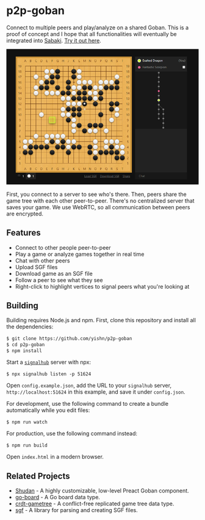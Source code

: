 # p2p-goban

Connect to multiple peers and play/analyze on a shared Goban. This is a proof of concept and I hope that all functionalities will eventually be integrated into [Sabaki](https://github.com/SabakiHQ/Sabaki). [Try it out here](https://p2p-goban.yichuanshen.de/).

<img src="./screenshot.png" alt="Screenshot" width="700">

First, you connect to a server to see who's there. Then, peers share the game tree with each other peer-to-peer. There's no centralized server that saves your game. We use WebRTC, so all communication between peers are encrypted.

## Features

- Connect to other people peer-to-peer
- Play a game or analyze games together in real time
- Chat with other peers
- Upload SGF files
- Download game as an SGF file
- Follow a peer to see what they see
- Right-click to highlight vertices to signal peers what you're looking at

## Building

Building requires Node.js and npm. First, clone this repository and install all the dependencies:

~~~
$ git clone https://github.com/yishn/p2p-goban
$ cd p2p-goban
$ npm install
~~~

Start a [`signalhub`](https://github.com/mafintosh/signalhub) server with npx:

~~~
$ npx signalhub listen -p 51624
~~~

Open `config.example.json`, add the URL to your `signalhub` server, `http://localhost:51624` in this example, and save it under `config.json`.

For development, use the following command to create a bundle automatically while you edit files:

~~~
$ npm run watch
~~~

For production, use the following command instead:

~~~
$ npm run build
~~~

Open `index.html` in a modern browser.

## Related Projects

- [Shudan](https://github.com/SabakiHQ/Shudan) - A highly customizable, low-level Preact Goban component.
- [go-board](https://github.com/SabakiHQ/go-board) - A Go board data type.
- [crdt-gametree](https://github.com/SabakiHQ/crdt-gametree) - A conflict-free replicated game tree data type.
- [sgf](https://github.com/SabakiHQ/sgf) - A library for parsing and creating SGF files.
